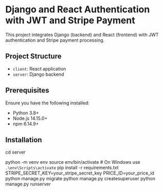 # Django and React Authentication with JWT and Stripe Payment

This project integrates Django (backend) and React (frontend) with JWT authentication and Stripe payment processing.

## Project Structure

- `client`: React application
- `server`: Django backend

## Prerequisites

Ensure you have the following installed:

- Python 3.8+
- Node.js 14.15.0+
- npm 6.14.9+

## Installation

cd server

python -m venv env
source env/bin/activate  # On Windows use `.\env\Scripts\activate`
pip install -r requirements.txt
STRIPE_SECRET_KEY=your_stripe_secret_key
PRICE_ID=your_price_id
python manage.py migrate
python manage.py createsuperuser
python manage.py runserver

